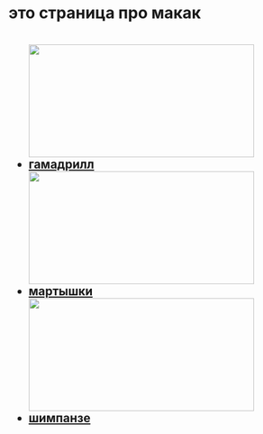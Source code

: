 <html>
<body>
<h1>это страница про макак<h1>
<h2>
<ul>
    <img src="https://o-prirode.ru/wp-content/uploads/2018/05/gamadril-e1527413159819.jpg"  width="400" height="200">    <li><a href="https://ru.wikipedia.org/wiki/%D0%93%D0%B0%D0%BC%D0%B0%D0%B4%D1%80%D0%B8%D0%BB">гамадрилл</a></li>
    <img src="https://ecoportal.info/wp-content/uploads/2022/09/zelenaya-martyshka-1-544x408.jpg"  width="400" height="200">    <li><a href="https://ru.wikipedia.org/wiki/%D0%9C%D0%B0%D1%80%D1%82%D1%8B%D1%88%D0%BA%D0%B8">мартышки</a></li>
    <img src="https://upload.wikimedia.org/wikipedia/commons/thumb/6/62/Schimpanse_Zoo_Leipzig.jpg/1200px-Schimpanse_Zoo_Leipzig.jpg"  width="400" height="200">    <li><a href="https://ru.wikipedia.org/wiki/%D0%A8%D0%B8%D0%BC%D0%BF%D0%B0%D0%BD%D0%B7%D0%B5">шимпанзе</a></li>
</ul>
</h2>
